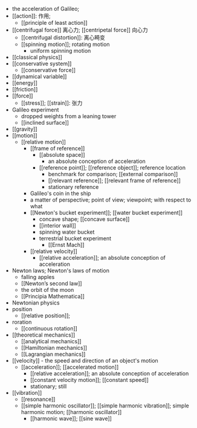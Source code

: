 - the acceleration of Galileo; 
- [[action]]: 作用; 
    - [[principle of least action]]
- [[centrifugal force]] 离心力; [[centripetal force]] 向心力
    - [[centrifugal distortion]]: 离心畸变
    - [[spinning motion]]; rotating motion
        - uniform spinning motion
- [[classical physics]]
- [[conservative system]]
    - [[conservative force]]
- [[dynamical variable]]
- [[energy]]
- [[friction]]
- [[force]]
    - [[stress]]; [[strain]]: 张力
- Galileo experiment
    - dropped weights from a leaning tower
    - [[inclined surface]]
- [[gravity]]
- [[motion]]
    - [[relative motion]]
        - [[frame of reference]]
            - [[absolute space]]
                - an absolute conception of acceleration
            - [[reference point]]; [[reference object]]; reference location
                - benchmark for comparison; [[external comparison]]
                - [[relevant reference]]; [[relevant frame of reference]]
                - stationary reference
        - Galileo's coin in the ship
        - a matter of perspective; point of view; viewpoint; with respect to what
        - [[Newton's bucket experiment]]; [[water bucket experiment]]
            - concave shape; [[concave surface]]
            - [[interior wall]]
            - spinning water bucket
            - terrestrial bucket experiment
                - [[Ernst Mach]]
        - [[relative velocity]]
            - [[relative acceleration]]; an absolute conception of acceleration
- Newton laws; Newton's laws of motion
    - falling apples
    - [[Newton’s second law]]
    - the orbit of the moon
    - [[Principia Mathematica]]
- Newtonian physics
- position
    - [[relative position]];
- roration
    - [[continuous rotation]]
- [[theoretical mechanics]]
    - [[analytical mechanics]]
    - [[Hamiltonian mechanics]]
    - [[Lagrangian mechanics]]
- [[velocity]] - the speed and direction of an object's motion
    - [[acceleration]]; [[accelerated motion]]
        - [[relative acceleration]]; an absolute conception of acceleration
        - [[constant velocity motion]]; [[constant speed]]
        - stationary; still
- [[vibration]]
    - [[resonance]]
    - [[simple harmonic oscillator]]; [[simple harmonic vibration]]; simple harmonic motion; [[harmonic oscillator]]
        - [[harmonic wave]]; [[sine wave]]
